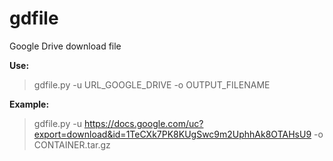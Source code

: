 # gdfile
Google Drive download file

**Use:**

> gdfile.py -u URL_GOOGLE_DRIVE -o OUTPUT_FILENAME

**Example:**

> gdfile.py -u https://docs.google.com/uc?export=download&id=1TeCXk7PK8KUgSwc9m2UphhAk8OTAHsU9 -o CONTAINER.tar.gz
